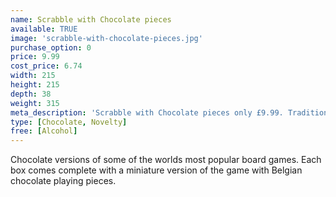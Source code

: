 ```yaml
---
name: Scrabble with Chocolate pieces
available: TRUE
image: 'scrabble-with-chocolate-pieces.jpg'
purchase_option: 0
price: 9.99
cost_price: 6.74
width: 215
height: 215
depth: 38
weight: 315
meta_description: 'Scrabble with Chocolate pieces only £9.99. Traditional sweets and more at Humbugs Confectionery Store. Specialists in satisfying your sweet tooth!'
type: [Chocolate, Novelty]
free: [Alcohol]
---
```

Chocolate versions of some of the worlds most popular board games. Each box comes complete with a miniature version of the game with Belgian chocolate playing pieces.